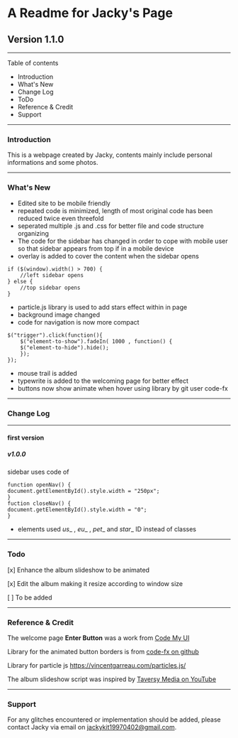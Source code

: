 # A Readme for Jacky's Page 
## Version 1.1.0

---
Table of contents

* Introduction
* What's New
* Change Log
* ToDo
* Reference & Credit
* Support

---

### Introduction
This is a webpage created by Jacky, contents mainly include personal informations and some photos.

---

### What's New

- Edited site to be mobile friendly
- repeated code is minimized, length of most original code has been reduced twice even threefold
- seperated multiple .js and .css for better file and code structure organizing
- The code for the sidebar has changed in order to cope with mobile user so that sidebar appears from top if in a mobile device
- overlay is added to cover the content when the sidebar opens

```
if ($(window).width() > 700) {
    //left sidebar opens
} else {
    //top sidebar opens
}
```

- particle.js library is used to add stars effect within in page
- background image changed
- code for navigation is now more compact

```
$("trigger").click(function(){
    $("element-to-show").fadeIn( 1000 , function() {
    $("element-to-hide").hide();
    });
});
```
- mouse trail is added
- typewrite is added to the welcoming page for better effect
- buttons now show animate when hover using library by git user code-fx

---

### Change Log

----
#### first version

##### v1.0.0

sidebar uses code of
```
function openNav() {
document.getElementById().style.width = "250px";
}
fuction closeNav() {
document.getElementById().style.width = "0";
}
```

- elements used _us__ , _eu__ , _pet__ and _star__ ID instead of classes


---

### Todo

[x] Enhance the album slideshow to be animated

[x] Edit the album making it resize according to window size

[ ] To be added

---

### Reference & Credit

The welcome page **Enter Button** was a work from [Code My UI](codemyui.com)

Library for the animated button borders is from [code-fx on github](https://github.com/code-fx/Pure-CSS3-Animated-Border)

Library for particle js https://vincentgarreau.com/particles.js/

The album slideshow script was inspired by [Taversy Media on YouTube](https://www.youtube.com/user/TechGuyWeb)

---

### Support

For any glitches encountered or implementation should be added, please contact Jacky via email on <jackykit19970402@gmail.com>.